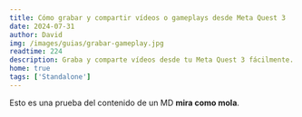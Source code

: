 ```yaml
---
title: Cómo grabar y compartir vídeos o gameplays desde Meta Quest 3
date: 2024-07-31
author: David
img: /images/guias/grabar-gameplay.jpg
readtime: 224
description: Graba y comparte vídeos desde tu Meta Quest 3 fácilmente. Ideal para streamers o creadores.
home: true
tags: ['Standalone']
---
```

Esto es una prueba del contenido de un MD **mira como mola**.